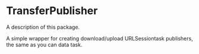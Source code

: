 # TransferPublisher

A description of this package.

A simple wrapper for creating download/upload URLSessiontask publishers, the same as you can data task.
